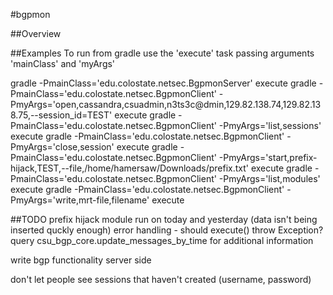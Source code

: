 #bgpmon

##Overview

##Examples
To run from gradle use the 'execute' task passing arguments 'mainClass' and 'myArgs'

gradle -PmainClass='edu.colostate.netsec.BgpmonServer' execute
gradle -PmainClass='edu.colostate.netsec.BgpmonClient' -PmyArgs='open,cassandra,csuadmin,n3ts3c@dmin,129.82.138.74,129.82.138.75,--session_id=TEST' execute
gradle -PmainClass='edu.colostate.netsec.BgpmonClient' -PmyArgs='list,sessions' execute
gradle -PmainClass='edu.colostate.netsec.BgpmonClient' -PmyArgs='close,session' execute
gradle -PmainClass='edu.colostate.netsec.BgpmonClient' -PmyArgs='start,prefix-hijack,TEST,--file,/home/hamersaw/Downloads/prefix.txt' execute
gradle -PmainClass='edu.colostate.netsec.BgpmonClient' -PmyArgs='list,modules' execute
gradle -PmainClass='edu.colostate.netsec.BgpmonClient' -PmyArgs='write,mrt-file,filename' execute

##TODO
prefix hijack module
    run on today and yesterday (data isn't being inserted quckly enough)
    error handling - should execute() throw Exception?
    query csu_bgp_core.update_messages_by_time for additional information

write bgp functionality server side

don't let people see sessions that haven't created (username, password)
